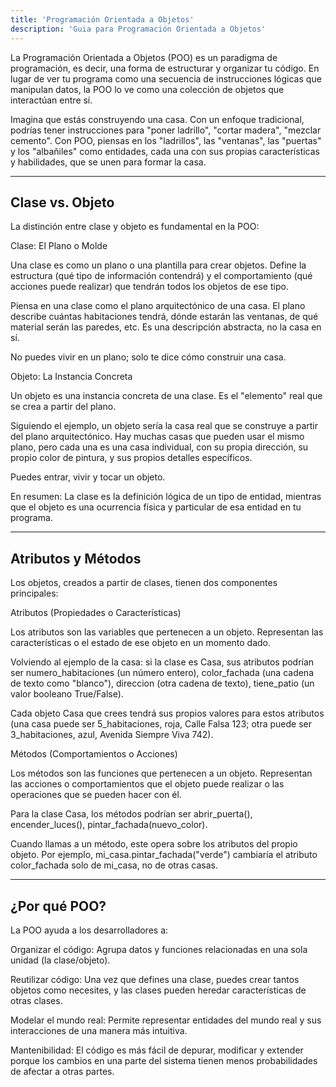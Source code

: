 ```yaml
---
title: 'Programación Orientada a Objetos'
description: 'Guia para Programación Orientada a Objetos'
---
```


La Programación Orientada a Objetos (POO) es un paradigma de programación, es decir, una forma de estructurar y organizar tu código. En lugar de ver tu programa como una secuencia de instrucciones lógicas que manipulan datos, la POO lo ve como una colección de objetos que interactúan entre sí.

Imagina que estás construyendo una casa. Con un enfoque tradicional, podrías tener instrucciones para "poner ladrillo", "cortar madera", "mezclar cemento". Con POO, piensas en los "ladrillos", las "ventanas", las "puertas" y los "albañiles" como entidades, cada una con sus propias características y habilidades, que se unen para formar la casa.

---

## Clase vs. Objeto
La distinción entre clase y objeto es fundamental en la POO:

Clase: El Plano o Molde

Una clase es como un plano o una plantilla para crear objetos. Define la estructura (qué tipo de información contendrá) y el comportamiento (qué acciones puede realizar) que tendrán todos los objetos de ese tipo.

Piensa en una clase como el plano arquitectónico de una casa. El plano describe cuántas habitaciones tendrá, dónde estarán las ventanas, de qué material serán las paredes, etc. Es una descripción abstracta, no la casa en sí.

No puedes vivir en un plano; solo te dice cómo construir una casa.

Objeto: La Instancia Concreta

Un objeto es una instancia concreta de una clase. Es el "elemento" real que se crea a partir del plano.

Siguiendo el ejemplo, un objeto sería la casa real que se construye a partir del plano arquitectónico. Hay muchas casas que pueden usar el mismo plano, pero cada una es una casa individual, con su propia dirección, su propio color de pintura, y sus propios detalles específicos.

Puedes entrar, vivir y tocar un objeto.

En resumen: La clase es la definición lógica de un tipo de entidad, mientras que el objeto es una ocurrencia física y particular de esa entidad en tu programa.

---

## Atributos y Métodos

Los objetos, creados a partir de clases, tienen dos componentes principales:

Atributos (Propiedades o Características)

Los atributos son las variables que pertenecen a un objeto. Representan las características o el estado de ese objeto en un momento dado.

Volviendo al ejemplo de la casa: si la clase es Casa, sus atributos podrían ser numero_habitaciones (un número entero), color_fachada (una cadena de texto como "blanco"), direccion (otra cadena de texto), tiene_patio (un valor booleano True/False).

Cada objeto Casa que crees tendrá sus propios valores para estos atributos (una casa puede ser 5_habitaciones, roja, Calle Falsa 123; otra puede ser 3_habitaciones, azul, Avenida Siempre Viva 742).

Métodos (Comportamientos o Acciones)

Los métodos son las funciones que pertenecen a un objeto. Representan las acciones o comportamientos que el objeto puede realizar o las operaciones que se pueden hacer con él.

Para la clase Casa, los métodos podrían ser abrir_puerta(), encender_luces(), pintar_fachada(nuevo_color).

Cuando llamas a un método, este opera sobre los atributos del propio objeto. Por ejemplo, mi_casa.pintar_fachada("verde") cambiaría el atributo color_fachada solo de mi_casa, no de otras casas.

---

## ¿Por qué POO?

La POO ayuda a los desarrolladores a:

Organizar el código: Agrupa datos y funciones relacionadas en una sola unidad (la clase/objeto).

Reutilizar código: Una vez que defines una clase, puedes crear tantos objetos como necesites, y las clases pueden heredar características de otras clases.

Modelar el mundo real: Permite representar entidades del mundo real y sus interacciones de una manera más intuitiva.

Mantenibilidad: El código es más fácil de depurar, modificar y extender porque los cambios en una parte del sistema tienen menos probabilidades de afectar a otras partes.